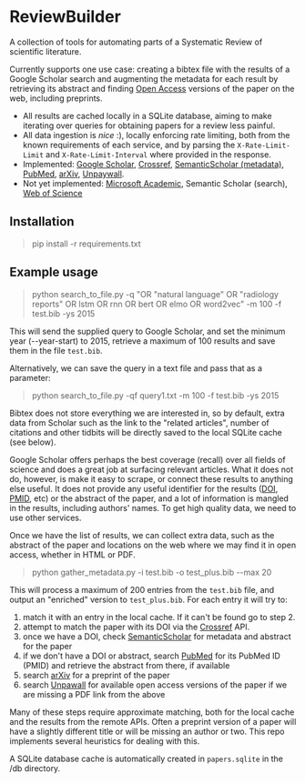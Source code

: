 # ReviewBuilder
A collection of tools for automating parts of a Systematic Review of scientific literature.

Currently supports one use case: creating a bibtex file with the results of a Google Scholar search and augmenting the metadata for each result by retrieving its abstract and finding [Open Access](https://en.wikipedia.org/wiki/Open_access) versions of the paper on the web, including preprints. 

- All results are cached locally in a SQLite database, aiming to make iterating over queries for obtaining papers for a review less painful.
- All data ingestion is _nice_ :), locally enforcing rate limiting, both from the known requirements of each service, and by parsing the `X-Rate-Limit-Limit` and `X-Rate-Limit-Interval` where provided in the response.
- Implemented: [Google Scholar](https://scholar.google.com), [Crossref](https://www.crossref.org/services/metadata-delivery/rest-api/), [SemanticScholar (metadata)](https://api.semanticscholar.org/), [PubMed](https://www.ncbi.nlm.nih.gov/home/develop/api/), [arXiv](https://arxiv.org/help/api), [Unpaywall](https://unpaywall.org/products/api).
- Not yet implemented: [Microsoft Academic](https://academic.microsoft.com), Semantic Scholar (search), [Web of Science](https://developer.clarivate.com/apis/wos)

## Installation

> pip install -r requirements.txt

## Example usage

> python search_to_file.py -q "OR \"natural language\" OR \"radiology reports\" OR lstm OR rnn OR bert OR elmo OR word2vec" -m 100 -f test.bib -ys 2015

This will send the supplied query to Google Scholar, and set the minimum year (--year-start) to 2015, retrieve a maximum of 100 results and save them in the file `test.bib`. 

Alternatively, we can save the query in a text file and pass that as a parameter:

> python search_to_file.py -qf query1.txt -m 100 -f test.bib -ys 2015

Bibtex does not store everything we are interested in, so by default, extra data from Scholar such as the link to the "related articles", number of citations and other tidbits will be directly saved to the local SQLite cache (see below).

Google Scholar offers perhaps the best coverage (recall) over all fields of science and does a great job at surfacing relevant articles. What it does not do, however, is make it easy to scrape, or connect these results to anything else useful. It does not provide any useful identifier for the results ([DOI](http://www.doi.org/), [PMID](https://www.ncbi.nlm.nih.gov/pmc/pmctopmid/), etc) or the abstract of the paper, and a lot of information is mangled in the results, including authors' names.  To get high quality data, we need to use other services.

Once we have the list of results, we can collect extra data, such as the abstract of the paper and locations on the web where we may find it in open access, whether in HTML or PDF.

> python gather_metadata.py -i test.bib -o test_plus.bib --max 20

This will process a maximum of 200 entries from the `test.bib` file, and output an "enriched" version to `test_plus.bib`. For each entry it will try to:
1. match it with an entry in the local cache. If it can't be found go to step 2.
1. attempt to match the paper with its DOI via the [Crossref](http://www.crossref.org/) API.
1. once we have a DOI, check [SemanticScholar](http://www.semanticscholar.org/) for metadata and abstract for the paper
1. if we don't have a DOI or abstract, search [PubMed](http://www.ncbi.nlm.nih.gov/pubmed/) for its PubMed ID (PMID) and retrieve the abstract from there, if available
1. search [arXiv](http://arxiv.org) for a preprint of the paper
1. search [Unpawall](http://unpaywall.org) for available open access versions of the paper if we are missing a PDF link from the above

Many of these steps require approximate matching, both for the local cache and the results from the remote APIs. Often a preprint version of a paper will have a slightly different title or will be missing an author or two. This repo implements several heuristics for dealing with this.

A SQLite database cache is automatically created in `papers.sqlite` in the /db directory.



